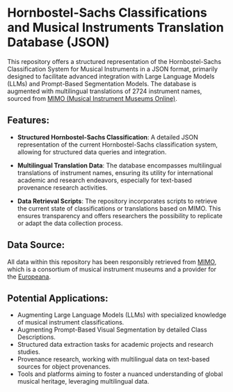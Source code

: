 # Hornbostel-Sachs Classifications and Musical Instruments Translation Database (JSON) 

This repository offers a structured representation of the Hornbostel-Sachs Classification System for Musical Instruments in a JSON format, primarily designed to facilitate advanced integration with Large Language Models (LLMs) and Prompt-Based Segmentation Models. The database is augmented with multilingual translations of 2724 instrument names, sourced from [MIMO (Musical Instrument Museums Online)](https://mimo-international.com/MIMO/).

## Features:

- **Structured Hornbostel-Sachs Classification**: A detailed JSON representation of the current Hornbostel-Sachs classification system, allowing for structured data queries and integration.
   
- **Multilingual Translation Data**: The database encompasses multilingual translations of instrument names, ensuring its utility for international academic and research endeavors, especially for text-based provenance research activities.

- **Data Retrieval Scripts**: The repository incorporates scripts to retrieve the current state of classifications or translations based on MIMO. This ensures transparency and offers researchers the possibility to replicate or adapt the data collection process.


## Data Source:

All data within this repository has been responsibly retrieved from [MIMO](https://mimo-international.com/MIMO/), which is a consortium of musical instrument museums and a provider for the [Europeana](https://europeana.eu/).

## Potential Applications:

- Augmenting Large Language Models (LLMs) with specialized knowledge of musical instrument classifications.
- Augmenting Prompt-Based Visual Segmentation by detailed Class Descriptions.
- Structured data extraction tasks for academic projects and research studies.
- Provenance research, working with multilingual data on text-based sources for object provenances.
- Tools and platforms aiming to foster a nuanced understanding of global musical heritage, leveraging multilingual data.
